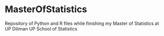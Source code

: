 # MasterOfStatistics

Repository of Python and R files while finishing my Master of Statistics at UP Diliman UP School of Statistics
